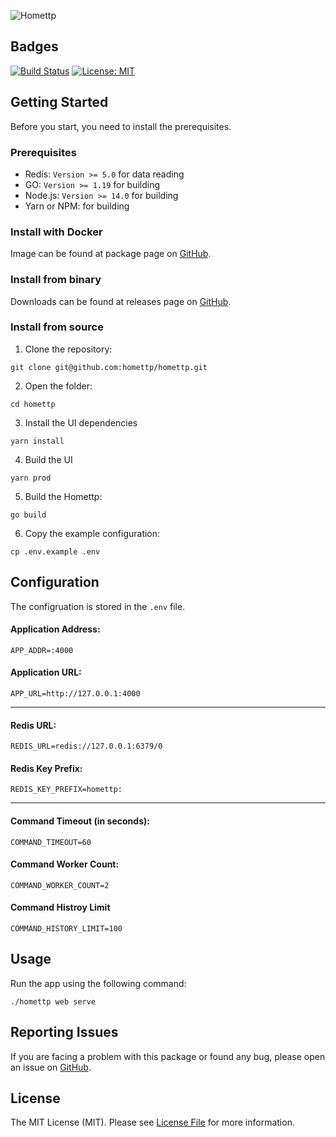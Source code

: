 ![Homettp](https://user-images.githubusercontent.com/1419087/194723881-3ae9add0-f5a0-404c-aab0-2025dd5572a8.png)

## Badges

[![Build Status](https://github.com/homettp/homettp/workflows/tests/badge.svg)](https://github.com/homettp/homettp/actions)
[![License: MIT](https://img.shields.io/badge/License-MIT-brightgreen.svg)](LICENSE.md)

## Getting Started

Before you start, you need to install the prerequisites.

### Prerequisites

- Redis: `Version >= 5.0` for data reading
- GO: `Version >= 1.19` for building
- Node.js: `Version >= 14.0` for building
- Yarn or NPM: for building

### Install with Docker

Image can be found at package page on [GitHub](https://github.com/homettp/homettp/pkgs/container/homettp).

### Install from binary

Downloads can be found at releases page on [GitHub](https://github.com/homettp/homettp/releases).

### Install from source

1. Clone the repository:

```
git clone git@github.com:homettp/homettp.git
```

2. Open the folder:

```
cd homettp
```

3. Install the UI dependencies

```
yarn install
```

4. Build the UI

```
yarn prod
```

5. Build the Homettp:

```
go build
```

6. Copy the example configuration:

```
cp .env.example .env
```

## Configuration

The configruation is stored in the `.env` file.

#### Application Address:

```
APP_ADDR=:4000
```

#### Application URL:

```
APP_URL=http://127.0.0.1:4000
```

---

#### Redis URL:

```
REDIS_URL=redis://127.0.0.1:6379/0
```

#### Redis Key Prefix:

```
REDIS_KEY_PREFIX=homettp:
```

---

#### Command Timeout (in seconds):

```
COMMAND_TIMEOUT=60
```

#### Command Worker Count:

```
COMMAND_WORKER_COUNT=2
```

#### Command Histroy Limit

```
COMMAND_HISTORY_LIMIT=100
```

## Usage

Run the app using the following command:

```
./homettp web serve
```

## Reporting Issues

If you are facing a problem with this package or found any bug, please open an issue on [GitHub](https://github.com/homettp/homettp/issues).

## License

The MIT License (MIT). Please see [License File](LICENSE.md) for more information.

